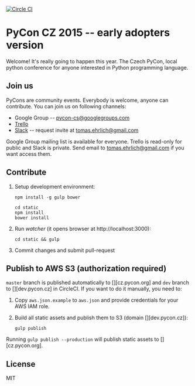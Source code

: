[![Circle CI](https://circleci.com/gh/pyvec/cz.pycon.org-2015.svg?style=svg)](https://circleci.com/gh/pyvec/cz.pycon.org-2015)

PyCon CZ 2015 -- early adopters version
=======================================

Welcome! It's really going to happen this year. The Czech PyCon, local python conference for anyone interested in Python programming language.

Join us
-------

PyCons are community events. Everybody is welcome, anyone can contribute. You can join us on following channels:

- Google Group -- [pycon-cs@googlegroups.com](https://groups.google.com/forum/#!forum/pycon-cs)
- [Trello](https://trello.com/czechpycon2015)
- [Slack](https://pyconcz.slack.com) -- request invite at tomas.ehrlich@gmail.com

Google Group mailing list is available for everyone. Trello is read-only for public and Slack is private. Send email to tomas.ehrlich@gmail.com if you want access them.

Contribute
----------

1. Setup development environment:

    ```
    npm install -g gulp bower

    cd static
    npm install
    bower install
    ```

2. Run *watcher* (it opens browser at http://localhost:3000):

    ```
    cd static && gulp
    ```

3. Commit changes and submit pull-request

Publish to AWS S3 (authorization required)
------------------------------------------

`master` branch is published automatically to [][cz.pycon.org] and `dev` branch
to [][dev.pycon.cz] in CircleCI. If you want to do it manually, you need to:

1. Copy `aws.json.example` to `aws.json` and provide credentials for your
   AWS IAM role.

2. Build all static assets and publish them to S3 (domain [][dev.pycon.cz]):

    ```
    gulp publish
    ```

Running `gulp publish --production` will publish static assets to
[][cz.pycon.org].

License
-------

MIT
